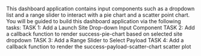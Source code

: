 This dashboard application contains input components such as a dropdown list and a range slider to
interact with a pie chart and a scatter point chart. You will be guided to build this dashboard application via the following tasks:
TASK 1: Add a Launch Site Drop-down Input Component
TASK 2: Add a callback function to render success-pie-chart based on selected site dropdown
TASK 3: Add a Range Slider to Select Payload
TASK 4: Add a callback function to render the success-payload-scatter-chart scatter plot
